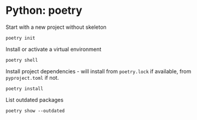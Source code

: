 # Python: poetry

Start with a new project without skeleton
```
poetry init
```

Install or activate a virtual environment
```
poetry shell
```

Install project dependencies - will install from `poetry.lock` if available,
from `pyproject.toml` if not.
```
poetry install
```

List outdated packages
```
poetry show --outdated
```
